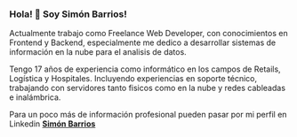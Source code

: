### Hola! 👋 Soy Simón Barrios! 

Actualmente trabajo como Freelance Web Developer, con conocimientos en Frontend y Backend, especialmente me dedico a desarrollar sistemas de información en la nube para el analisis de datos. 

Tengo 17 años de experiencia como informático en los campos de Retails, Logística  y Hospitales. Incluyendo experiencias en soporte técnico, trabajando con servidores tanto fisicos como en la nube y redes cableadas e inalámbrica. 

Para un poco más de información profesional pueden pasar por mi perfil en Linkedin <a href="https://www.linkedin.com/in/simonbarrios/">**Simón Barrios**</a>

<!-- - 🔭 I’m currently working on Freelance
- 🌱 I’m currently learning Python
- 👯 I’m looking to collaborate on Projects Software
- 🤔 I’m looking for help with MongoDB
- 💬 Ask me about my favorites movies
- 📫 How to reach me: saimonweb
- 😄 Pronouns: saimon
- ⚡ Fun fact: 🤔 -->


